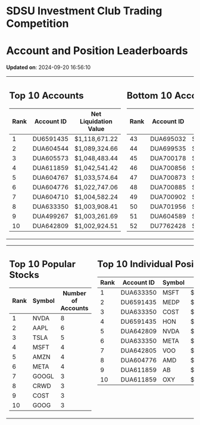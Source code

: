 # SDSU Investment Club Trading Competition 
 # Account and Position Leaderboards

**Updated on**: 2024-09-20 16:56:10

<table><tr><td valign="top">

## Top 10 Accounts
| Rank | Account ID | Net Liquidation Value |
|------|------------|-----------------------|
| 1 | DU6591435 | $1,118,671.22 |
| 2 | DUA604544 | $1,089,324.66 |
| 3 | DUA605573 | $1,048,483.44 |
| 4 | DUA611859 | $1,042,541.42 |
| 5 | DUA604767 | $1,033,574.64 |
| 6 | DUA604776 | $1,022,747.06 |
| 7 | DUA604710 | $1,004,582.24 |
| 8 | DUA633350 | $1,003,908.41 |
| 9 | DUA499267 | $1,003,261.69 |
| 10 | DUA642809 | $1,002,924.51 |

</td><td valign="top">

## Bottom 10 Accounts
| Rank | Account ID | Net Liquidation Value |
|------|------------|-----------------------|
| 43 | DUA695032 | $1,000,265.66 |
| 44 | DUA699535 | $1,000,265.66 |
| 45 | DUA700178 | $1,000,265.66 |
| 46 | DUA700856 | $1,000,265.66 |
| 47 | DUA700873 | $1,000,265.66 |
| 48 | DUA700885 | $1,000,265.66 |
| 49 | DUA700902 | $1,000,265.66 |
| 50 | DUA701956 | $1,000,265.66 |
| 51 | DUA604589 | $991,460.69 |
| 52 | DU7762428 | $989,383.45 |

</td></tr></table>

<table><tr><td valign="top">

## Top 10 Popular Stocks
| Rank | Symbol | Number of Accounts |
|------|--------|--------------------|
| 1 | NVDA | 8 |
| 2 | AAPL | 6 |
| 3 | TSLA | 5 |
| 4 | MSFT | 4 |
| 5 | AMZN | 4 |
| 6 | META | 4 |
| 7 | GOOGL | 3 |
| 8 | CRWD | 3 |
| 9 | COST | 3 |
| 10 | GOOG | 3 |

</td><td valign="top">

## Top 10 Individual Positions
| Rank | Account ID | Symbol | Cost | Total Value |
|------|------------|--------|-----------|-------------|
| 1 | DUA633350 | MSFT | $131,449.52 | $131,449.52 |
| 2 | DU6591435 | MEDP | $95,831.10 | $95,831.10 |
| 3 | DUA633350 | COST | $90,531.01 | $90,531.01 |
| 4 | DU6591435 | HON | $80,234.00 | $80,234.00 |
| 5 | DUA642809 | NVDA | $59,176.53 | $59,176.53 |
| 6 | DUA633350 | META | $53,514.01 | $53,514.01 |
| 7 | DUA642805 | VOO | $51,070.01 | $51,070.01 |
| 8 | DUA604776 | AMD | $50,629.52 | $50,629.52 |
| 9 | DUA611859 | AB | $50,007.43 | $50,007.43 |
| 10 | DUA611859 | OXY | $50,004.98 | $50,004.98 |

</td></tr></table>
